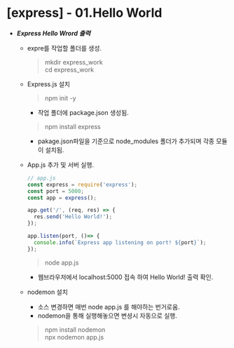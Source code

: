 # [express] - 01.Hello World

* ___Express Hello Wrord 출력___
  - expre를 작업할 폴더를 생성.
    > mkdir express_work  
    > cd express_work  
  - Express.js 설치
    > npm init -y  
      - 작업 폴더에 package.json 생성됨.
    > npm install express  
      - pakage.json파일을 기준으로 node_modules 폴더가 추가되며 각종 모듈이 설치됨.
  - App.js 추가 및 서버 실행.
    ```javascript
    // app.js
    const express = require('express');
    const port = 5000;
    const app = express();

    app.get('/', (req, res) => {
      res.send('Hello World!');
    });

    app.listen(port, ()=> {
      console.info(`Express app listening on port! ${port}`);
    });
    ```
    > node app.js  
    - 웹브라우저에서 localhost:5000 접속 하여 Hello World! 출력 확인.
    
  - nodemon 설치
    - 소스 변경하면 매번 node app.js 를 해야하는 번거로움.
    - nodemon을 통해 실행해놓으면 변셩시 자동으로 실행.
    > npm install nodemon  
    > npx nodemon app.js   